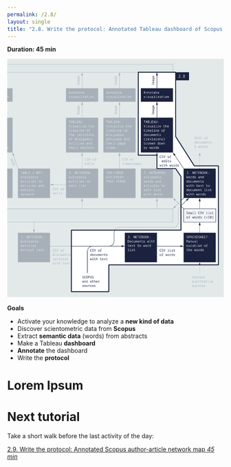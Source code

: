 ```yaml
---
permalink: /2.8/
layout: single
title: "2.8. Write the protocol: Annotated Tableau dashboard of Scopus data"
---
```


**Duration: 45 min**

[
	![Overview tuto 2.8](../assets/images/2-8.jpg)
](../assets/images/2-8.jpg)

**Goals**
* Activate your knowledge to analyze a **new kind of data**
* Discover scientometric data from **Scopus**
* Extract **semantic data** (words) from abstracts
* Make a Tableau **dashboard**
* **Annotate** the dashboard
* Write the **protocol**

# Lorem Ipsum

# Next tutorial

Take a short walk before the last activity of the day:

[2.9. Write the protocol: Annotated Scopus author-article network map *45 min*](../2.9/)
